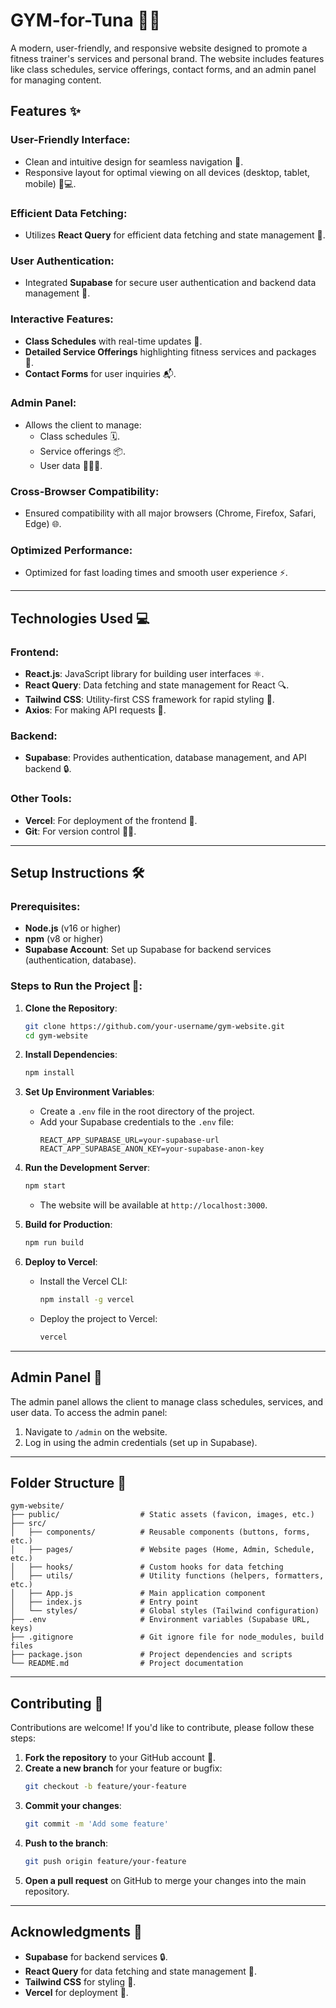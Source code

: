 
# GYM-for-Tuna 🏋️‍♀️

A modern, user-friendly, and responsive website designed to promote a fitness trainer's services and personal brand. The website includes features like class schedules, service offerings, contact forms, and an admin panel for managing content.

## Features ✨

### User-Friendly Interface:
- Clean and intuitive design for seamless navigation 🧭.
- Responsive layout for optimal viewing on all devices (desktop, tablet, mobile) 📱💻.

### Efficient Data Fetching:
- Utilizes **React Query** for efficient data fetching and state management 🔄.

### User Authentication:
- Integrated **Supabase** for secure user authentication and backend data management 🔐.

### Interactive Features:
- **Class Schedules** with real-time updates 📅.
- **Detailed Service Offerings** highlighting fitness services and packages 💪.
- **Contact Forms** for user inquiries 📬.

### Admin Panel:
- Allows the client to manage:
  - Class schedules 🗓️.
  - Service offerings 📦.
  - User data 🧑‍🤝‍🧑.

### Cross-Browser Compatibility:
- Ensured compatibility with all major browsers (Chrome, Firefox, Safari, Edge) 🌐.

### Optimized Performance:
- Optimized for fast loading times and smooth user experience ⚡.

---

## Technologies Used 💻

### Frontend:
- **React.js**: JavaScript library for building user interfaces ⚛️.
- **React Query**: Data fetching and state management for React 🔍.
- **Tailwind CSS**: Utility-first CSS framework for rapid styling 🎨.
- **Axios**: For making API requests 📡.

### Backend:
- **Supabase**: Provides authentication, database management, and API backend 🔒.

### Other Tools:
- **Vercel**: For deployment of the frontend 🚀.
- **Git**: For version control 🧑‍💻.

---

## Setup Instructions 🛠️

### Prerequisites:
- **Node.js** (v16 or higher)
- **npm** (v8 or higher)
- **Supabase Account**: Set up Supabase for backend services (authentication, database).

### Steps to Run the Project 🚀:

1. **Clone the Repository**:
   ```bash
   git clone https://github.com/your-username/gym-website.git
   cd gym-website
   ```

2. **Install Dependencies**:
   ```bash
   npm install
   ```

3. **Set Up Environment Variables**:
   - Create a `.env` file in the root directory of the project.
   - Add your Supabase credentials to the `.env` file:
     ```plaintext
     REACT_APP_SUPABASE_URL=your-supabase-url
     REACT_APP_SUPABASE_ANON_KEY=your-supabase-anon-key
     ```

4. **Run the Development Server**:
   ```bash
   npm start
   ```
   - The website will be available at `http://localhost:3000`.

5. **Build for Production**:
   ```bash
   npm run build
   ```

6. **Deploy to Vercel**:
   - Install the Vercel CLI:
     ```bash
     npm install -g vercel
     ```
   - Deploy the project to Vercel:
     ```bash
     vercel
     ```

---

## Admin Panel 🔑

The admin panel allows the client to manage class schedules, services, and user data. To access the admin panel:

1. Navigate to `/admin` on the website.
2. Log in using the admin credentials (set up in Supabase).

---

## Folder Structure 📂

```plaintext
gym-website/
├── public/                  # Static assets (favicon, images, etc.)
├── src/
│   ├── components/          # Reusable components (buttons, forms, etc.)
│   ├── pages/               # Website pages (Home, Admin, Schedule, etc.)
│   ├── hooks/               # Custom hooks for data fetching
│   ├── utils/               # Utility functions (helpers, formatters, etc.)
│   ├── App.js               # Main application component
│   ├── index.js             # Entry point
│   └── styles/              # Global styles (Tailwind configuration)
├── .env                     # Environment variables (Supabase URL, keys)
├── .gitignore               # Git ignore file for node_modules, build files
├── package.json             # Project dependencies and scripts
└── README.md                # Project documentation
```

---

## Contributing 🤝

Contributions are welcome! If you'd like to contribute, please follow these steps:

1. **Fork the repository** to your GitHub account 🍴.
2. **Create a new branch** for your feature or bugfix:
   ```bash
   git checkout -b feature/your-feature
   ```
3. **Commit your changes**:
   ```bash
   git commit -m 'Add some feature'
   ```
4. **Push to the branch**:
   ```bash
   git push origin feature/your-feature
   ```
5. **Open a pull request** on GitHub to merge your changes into the main repository.

---

## Acknowledgments 🏅

- **Supabase** for backend services 🔒.
- **React Query** for data fetching and state management 🔄.
- **Tailwind CSS** for styling 🎨.
- **Vercel** for deployment 🚀.
